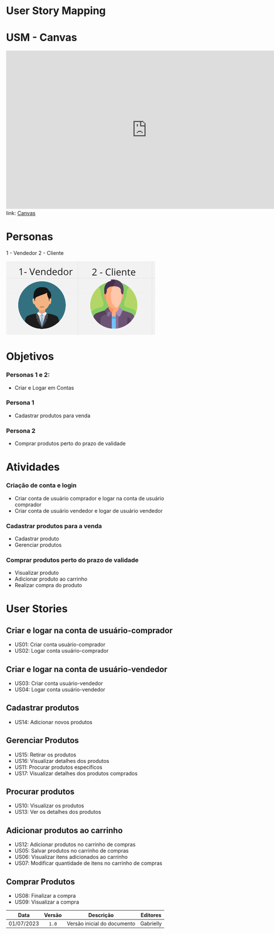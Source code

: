 # User Story Mapping

# USM - Canvas

<iframe width="768" height="432" src="https://miro.com/app/board/uXjVM5Ikc6U=/?share_link_id=552856833556" frameborder="0" scrolling="no" allowfullscreen></iframe>
link: <a href="https://miro.com/app/board/uXjVM5Ikc6U=/?share_link_id=552856833556">Canvas</a>

# Personas

1 - Vendedor
2 - Cliente

![Alt text](image.png)

# Objetivos

### Personas 1 e 2:
 - Criar e Logar em Contas
### Persona 1
 - Cadastrar produtos para venda
### Persona 2
 - Comprar produtos perto do prazo de validade


# Atividades

### Criação de conta e login

- Criar conta de usuário comprador e logar na conta de usuário comprador
- Criar conta de usuário vendedor e logar de usuário vendedor

### Cadastrar produtos para a venda

- Cadastrar produto
- Gerenciar produtos

### Comprar produtos perto do prazo de validade

- Visualizar produto
- Adicionar produto ao carrinho
- Realizar compra do produto

# User Stories

## Criar e logar na conta de usuário-comprador

- US01: Criar conta usuário-comprador
- US02: Logar conta usuário-comprador

## Criar e logar na conta de usuário-vendedor

- US03: Criar conta usuário-vendedor
- US04: Logar conta usuário-vendedor

## Cadastrar produtos

- US14: Adicionar novos produtos
  
## Gerenciar Produtos

- US15: Retirar os produtos
- US16: Visualizar detalhes dos produtos
- US11: Procurar produtos específicos
- US17: Visualizar detalhes dos produtos comprados

## Procurar produtos

- US10: Visualizar os produtos
- US13: Ver os detalhes dos produtos

## Adicionar produtos ao carrinho

- US12: Adicionar produtos no carrinho de compras
- US05: Salvar produtos no carrinho de compras
- US06: Visualizar itens adicionados ao carrinho
- US07: Modificar quantidade de itens no carrinho de compras
  
## Comprar Produtos

- US08: Finalizar a compra
- US09: Visualizar a compra


|  **Data**  |**Versão** |              **Descrição**                     |   **Editores**   |
| :--------: | :-------: | :--------------------------------------------: | :---------------:|
| 01/07/2023 |   `1.0`   | Versão inicial do documento                    | Gabrielly        |
